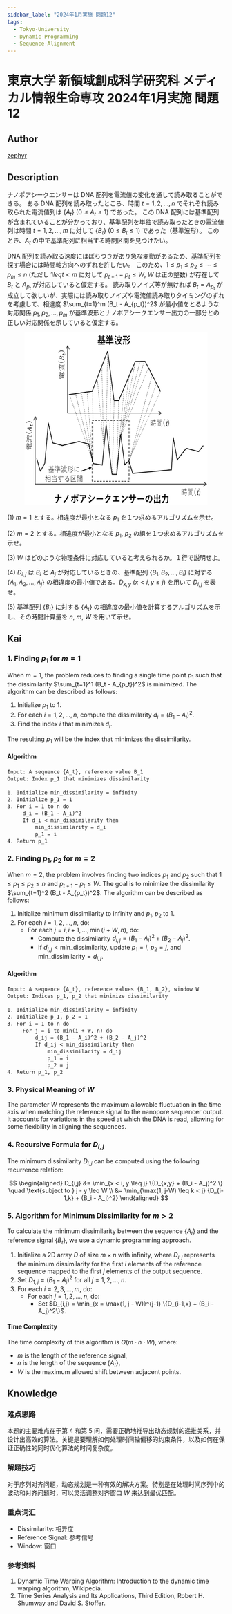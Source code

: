 ```yaml
---
sidebar_label: "2024年1月実施 問題12"
tags:
  - Tokyo-University
  - Dynamic-Programming
  - Sequence-Alignment
---
```


# 東京大学 新領域創成科学研究科 メディカル情報生命専攻 2024年1月実施 問題12

## **Author**
[zephyr](https://inshi-notes.zephyr-zdz.space/)

## **Description**
ナノポアシークエンサーは DNA 配列を電流値の変化を通して読み取ることができる。
ある DNA 配列を読み取ったところ、時間 $t = 1, 2, \ldots , n$ でそれぞれ読み取られた電流値列は $\{A_t\} \ (0 \leq A_t \leq 1)$ であった。
この DNA 配列には基準配列が含まれていることが分かっており、基準配列を単独で読み取ったときの電流値列は時間 $t = 1, 2, \ldots, m$ に対して $\{B_t\} \ (0 \leq B_t \leq 1)$ であった（基準波形）。
このとき、$A_t$ の中で基準配列に相当する時間区間を見つけたい。

DNA 配列を読み取る速度にはばらつきがあり急な変動があるため、基準配列を探す場合には時間軸方向へのずれを許したい。
このため、$1 \leq p_1 \leq p_2 \leq \cdots \leq p_m \leq n$ (ただし $1 leq t < m$ に対して $p_{t+1} - p_t \leq W$, $W$ は正の整数) が存在して $B_t$ と $A_{p_t}$ が対応していると仮定する。
読み取りノイズ等が無ければ $B_t = A_{p_t}$ が成立して欲しいが、実際には読み取りノイズや電流値読み取りタイミングのずれを考慮して、相違度 $\sum_{t=1}^m (B_t - A_{p_t})^2$ が最小値をとるような対応関係 $p_1, p_2, \ldots, p_m$ が基準波形とナノポアシークエンサー出力の一部分との正しい対応関係を示していると仮定する。

<figure style="text-align:center;">
  <img src="https://raw.githubusercontent.com/Myyura/the_kai_project_assets/main/kakomonn/tokyo_university/frontier_sciences/cbms_202401_12_p1.png" width="525" height="400" alt=""/>
</figure>

(1) $m = 1$ とする。相違度が最小となる $p_1$ を１つ求めるアルゴリズムを示せ。

(2) $m = 2$ とする。相違度が最小となる $p_1$, $p_2$ の組を１つ求めるアルゴリズムを示せ。

(3) $W$ はどのような物理条件に対応していると考えられるか。１行で説明せよ。

(4) $D_{i,j}$ は $B_i$ と $A_j$ が対応しているときの、基準配列 $\{B_1, B_2, \ldots, B_i\}$ に対する $\{A_1, A_2, \ldots, A_j\}$ の相違度の最小値である。$D_{x,y} \ (x < i, y \leq j)$ を用いて $D_{i,j}$ を表せ。

(5) 基準配列 $\{B_t\}$ に対する $\{A_t\}$ の相違度の最小値を計算するアルゴリズムを示し、その時間計算量を $n$, $m$, $W$ を用いて示せ。

## **Kai**
### 1. Finding $p_1$ for $m = 1$

When $m = 1$, the problem reduces to finding a single time point $p_1$ such that the dissimilarity $\sum_{t=1}^1 (B_t - A_{p_t})^2$ is minimized. The algorithm can be described as follows:

1. Initialize $p_1$ to 1.
2. For each $i = 1, 2, \dots, n$, compute the dissimilarity $d_i = (B_1 - A_i)^2$.
3. Find the index $i$ that minimizes $d_i$.

The resulting $p_1$ will be the index that minimizes the dissimilarity.

#### Algorithm

```plaintext
Input: A sequence {A_t}, reference value B_1
Output: Index p_1 that minimizes dissimilarity

1. Initialize min_dissimilarity = infinity
2. Initialize p_1 = 1
3. For i = 1 to n do
     d_i = (B_1 - A_i)^2
     If d_i < min_dissimilarity then
         min_dissimilarity = d_i
         p_1 = i
4. Return p_1
```

### 2. Finding $p_1, p_2$ for $m = 2$

When $m = 2$, the problem involves finding two indices $p_1$ and $p_2$ such that $1 \leq p_1 \leq p_2 \leq n$ and $p_{t+1} - p_t \leq W$. The goal is to minimize the dissimilarity $\sum_{t=1}^2 (B_t - A_{p_t})^2$. The algorithm can be described as follows:

1. Initialize minimum dissimilarity to infinity and $p_1, p_2$ to 1.
2. For each $i = 1, 2, \dots, n$, do:
   - For each $j = i, i+1, \dots, \min(i + W, n)$, do:
     - Compute the dissimilarity $d_{i,j} = (B_1 - A_i)^2 + (B_2 - A_j)^2$.
     - If $d_{i,j} < \text{min\_dissimilarity}$, update $p_1 = i$, $p_2 = j$, and $\text{min\_dissimilarity} = d_{i,j}$.

#### Algorithm

```plaintext
Input: A sequence {A_t}, reference values {B_1, B_2}, window W
Output: Indices p_1, p_2 that minimize dissimilarity

1. Initialize min_dissimilarity = infinity
2. Initialize p_1, p_2 = 1
3. For i = 1 to n do
     For j = i to min(i + W, n) do
         d_ij = (B_1 - A_i)^2 + (B_2 - A_j)^2
         If d_ij < min_dissimilarity then
             min_dissimilarity = d_ij
             p_1 = i
             p_2 = j
4. Return p_1, p_2
```

### 3. Physical Meaning of $W$

The parameter $W$ represents the maximum allowable fluctuation in the time axis when matching the reference signal to the nanopore sequencer output. It accounts for variations in the speed at which the DNA is read, allowing for some flexibility in aligning the sequences.

### 4. Recursive Formula for $D_{i,j}$

The minimum dissimilarity $D_{i,j}$ can be computed using the following recurrence relation:

$$
\begin{aligned}
D_{i,j} &= \min_{x < i, y \leq j} \{D_{x,y} + (B_i - A_j)^2 \} \quad \text{subject to } j - y \leq W \\
&= \min_{\max(1, j-W) \leq k < j}  {D_{i-1,k} + (B_i - A_j)^2}
\end{aligned}
$$

### 5. Algorithm for Minimum Dissimilarity for $m > 2$

To calculate the minimum dissimilarity between the sequence $\{A_t\}$ and the reference signal $\{B_t\}$, we use a dynamic programming approach.

1. Initialize a 2D array $D$ of size $m \times n$ with infinity, where $D_{i,j}$ represents the minimum dissimilarity for the first $i$ elements of the reference sequence mapped to the first $j$ elements of the output sequence.
2. Set $D_{1,j} = (B_1 - A_j)^2$ for all $j = 1, 2, \dots, n$.
3. For each $i = 2, 3, \dots, m$, do:
   - For each $j = 1, 2, \dots, n$, do:
     - Set $D_{i,j} = \min_{x = \max(1, j - W)}^{j-1} \{D_{i-1,x} + (B_i - A_j)^2\}$.

#### Time Complexity

The time complexity of this algorithm is $O(m \cdot n \cdot W)$, where:

- $m$ is the length of the reference signal,
- $n$ is the length of the sequence $\{A_t\}$,
- $W$ is the maximum allowed shift between adjacent points.

## **Knowledge**
### 难点思路

本题的主要难点在于第 4 和第 5 问，需要正确地推导出动态规划的递推关系，并设计出高效的算法。关键是要理解如何处理时间轴偏移的约束条件，以及如何在保证正确性的同时优化算法的时间复杂度。

### 解题技巧

对于序列对齐问题，动态规划是一种有效的解决方案。特别是在处理时间序列中的波动和对齐问题时，可以灵活调整对齐窗口 $W$ 来达到最优匹配。

### 重点词汇

- Dissimilarity: 相异度
- Reference Signal: 参考信号
- Window: 窗口

### 参考资料

1. Dynamic Time Warping Algorithm: Introduction to the dynamic time warping algorithm, Wikipedia.
2. Time Series Analysis and Its Applications, Third Edition, Robert H. Shumway and David S. Stoffer.
